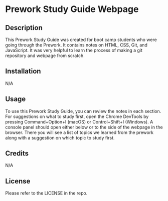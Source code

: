 # Prework Study Guide Webpage

## Description

This Prework Study Guide was created for boot camp students who were going through the Prework. It contains notes on HTML, CSS, Git, and JavaScript. It was very helpful to learn the process of making a git repository and webpage from scratch.

## Installation

N/A

## Usage

To use this Prework Study Guide, you can review the notes in each section. For suggestions on what to study first, open the Chrome DevTools by pressing Command+Option+I (macOS) or Control+Shift+I (Windows). A console panel should open either below or to the side of the webpage in the browser. There you will see a list of topics we learned from the prework along with a suggestion on which topic to study first.

## Credits

N/A

## License

Please refer to the LICENSE in the repo.

